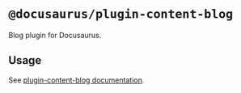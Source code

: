 # `@docusaurus/plugin-content-blog`

Blog plugin for Docusaurus.

## Usage

See [plugin-content-blog documentation](https://docusaurus.io/docs/api/plugins/@docusaurus/plugin-content-blog).